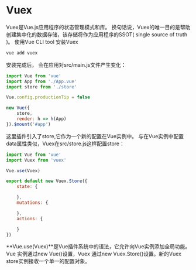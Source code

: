 # Vuex
Vuex是Vue.js应用程序的状态管理模式和库。 换句话说，Vuex的唯一目的是帮助创建集中化的数据存储，该存储将作为应用程序的SSOT( single source of truth )。
使用Vue CLI tool 安装Vuex
```javascript
vue add vuex
```
安装完成后， 会在应用对src/main.js文件产生变化：
```javascript
import Vue from 'vue'
import App from './App.vue'
import store from './store'

Vue.config.productionTip = false

new Vue({
    store,
    render: h => h(App)
}).$mount('#app')
```
这里插件引入了store,它作为一个新的配置在Vue实例中。
与在Vue实例中配置data属性类似，Vuex在src/store.js这样配置store：
```javascript
import Vue from 'vue'
import Vuex from 'vuex'

Vue.use(Vuex)

export default new Vuex.Store({
    state: {

    },
    mutations: {

    },
    actions: {

    }
})
```
**Vue.use(Vuex)**是Vue插件系统中的语法，它允许向Vue实例添加全局功能。
Vue 实例通过new Vue()设置，Vuex 通过new Vuex.Store()设置。新的Vuex store实例接收一个单一的配置对象。